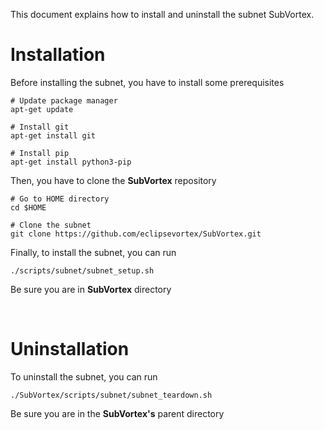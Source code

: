 This document explains how to install and uninstall the subnet SubVortex.

# Installation

Before installing the subnet, you have to install some prerequisites

```
# Update package manager
apt-get update

# Install git
apt-get install git

# Install pip
apt-get install python3-pip
```

Then, you have to clone the **SubVortex** repository

```
# Go to HOME directory
cd $HOME

# Clone the subnet
git clone https://github.com/eclipsevortex/SubVortex.git
```

Finally, to install the subnet, you can run

```
./scripts/subnet/subnet_setup.sh
```

Be sure you are in **SubVortex** directory

<br />

# Uninstallation

To uninstall the subnet, you can run

```
./SubVortex/scripts/subnet/subnet_teardown.sh
```

Be sure you are in the **SubVortex's** parent directory